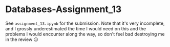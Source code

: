 # Databases-Assignment_13
See ```assignment_13.ipynb``` for the submission. 
Note that it's very incomplete, and I grossly underestimated the time I would need on this and the problems I would encounter along the way, so don't feel bad destroying me in the review 😑

